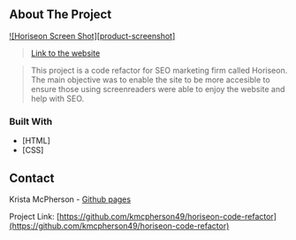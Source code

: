 ## About The Project

[![Horiseon Screen Shot][product-screenshot]](/assets/images/Horiseon-Refactor-Screenshot.jpg)

>[Link to the website](https://kmcpherson49.github.io/horiseon-code-refactor/)

>This project is a code refactor for SEO marketing firm called Horiseon. The main objective was to enable the site to be more accesible to ensure those using screenreaders were able to enjoy the website and help with SEO.  

### Built With

* [HTML]
* [CSS]

## Contact

Krista McPherson - [Github pages](https://kmcpherson49.github.io/)

Project Link: [https://github.com/kmcpherson49/horiseon-code-refactor](https://github.com/kmcpherson49/horiseon-code-refactor)